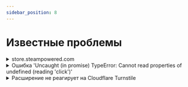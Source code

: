 ```yaml
---
sidebar_position: 8
---
```



# Известные проблемы


<details>
        <summary>store.steampowered.com</summary>

Наш сервис умеет решать только капчи на английском языке, на данном сайте определение языка капчи идет не от системных настроек, а от выбранного на сайте языка, поэтому для корректного решение обязательно выбирайте английский язык.

</details>

<details>
        <summary>Ошибка 'Uncaught (in promise) TypeError: Cannot read properties of undefined (reading 'click')'</summary>

Если при решении капчи методом кликов (ComplexImageTask) через расширение CapMonster Cloud возникает ошибка 'Uncaught (in promise) TypeError: Cannot read properties of undefined (reading 'click')', как показано на скриншоте, рекомендуется установить значение 'Задержка между кликами' в расширении — это может помочь решить проблему.
![](./images/known-issues/Uncaught.png)
</details>

<details>
  <summary>Расширение не реагирует на Cloudflare Turnstile</summary>

## Доступ к `websiteKey` через Shadow DOM  

Иногда ключ капчи (**`websiteKey`**) скрыт внутри `shadow-root` с режимом *closed*.  
Например, в iframe с адресом:  
`https://challenges.cloudflare.com/cdn-cgi/challenge-platform/h/g/turnstile/if/.../0x4AAAAAAA1a2345abc-/auto/...`

Ключ `websiteKey` в этом случае равен *0x4AAAAAAA1a2345abc*.  

Если расширение успеет загрузиться **раньше**, чем данный iframe, можно сделать `shadowRoot` открытым и извлечь `websiteKey`.  
Если же iframe уже загружен — получить ключ будет невозможно.

В качестве альтернативы расширению для тестирования и отладки можно использовать **Selenium** (или другие headless-браузеры), а при необходимости — запускать его вместе с расширением.

---

## Пример: открытие `shadowRoot` через Selenium

```python
from selenium import webdriver
from selenium.webdriver.common.by import By
import time

# Настройка WebDriver
options = webdriver.ChromeOptions()
driver = webdriver.Chrome(options=options)

# Открытие страницы
driver.get("https://example.com")

# Встраивание JavaScript для открытия ShadowRoot
inject_script = """
const originalAttachShadow = Element.prototype.attachShadow;
Element.prototype.attachShadow = function(...args) {
    if (args[0] && args[0].mode === 'closed') {
        args[0].mode = 'open';
    }
    const shadowRoot = originalAttachShadow.apply(this, args);
    return shadowRoot;
};
console.log('ShadowRoot mode changed to open.');
"""
driver.execute_script(inject_script)

# Даем время странице прогрузиться
time.sleep(3)

# Пример взаимодействия с теневым DOM после изменения attachShadow
shadow_host = driver.find_element(By.CSS_SELECTOR, "shadow-host-selector")  # Укажите реальный селектор
shadow_root = driver.execute_script("return arguments[0].shadowRoot", shadow_host)

# Взаимодействие с элементами в теневом DOM
button = shadow_root.find_element(By.CSS_SELECTOR, "button")
button.click()

# Закрытие браузера
driver.quit()
```
Чтобы использовать Selenium совместно с расширением, подключите расширение при запуске браузера:

```python
options = webdriver.ChromeOptions()
options.add_extension('your_extension.crx')  # путь к расширению
driver = webdriver.Chrome(options=options)
```
О том, как скачать crx-файл, вы можете узнать [здесь].(https://zennolab.atlassian.net/wiki/spaces/RU/pages/2081423361#%D0%9A%D0%B0%D0%BA-%D1%81%D0%BA%D0%B0%D1%87%D0%B0%D1%82%D1%8C-crx-%D1%84%D0%B0%D0%B9%D0%BB-%D1%80%D0%B0%D1%81%D1%88%D0%B8%D1%80%D0%B5%D0%BD%D0%B8%D1%8F)

</details>